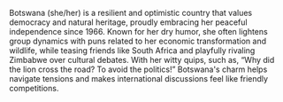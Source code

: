 Botswana (she/her) is a resilient and optimistic country that values democracy and natural heritage, proudly embracing her peaceful independence since 1966. Known for her dry humor, she often lightens group dynamics with puns related to her economic transformation and wildlife, while teasing friends like South Africa and playfully rivaling Zimbabwe over cultural debates. With her witty quips, such as, “Why did the lion cross the road? To avoid the politics!” Botswana's charm helps navigate tensions and makes international discussions feel like friendly competitions.